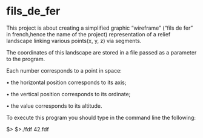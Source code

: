 # fils_de_fer

This project is about creating a simplified graphic “wireframe” (“fils de fer” in french,hence
the name of the project) representation of a relief landscape linking various points(x, y, z)
via segments. 

The coordinates of this landscape are stored in a file passed as a parameter to the program.

Each number corresponds to a point in space:

•	the horizontal position corresponds to its axis;

•	the vertical position corresponds to its ordinate;

•	the value corresponds to its altitude.


To execute this program you should type in the command line the following:

$>
$>./fdf 42.fdf
